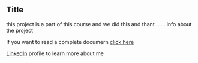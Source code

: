 ## Title
this project is a part of this course and we did this and thant .......info about the project 

If you want to read a complete documern [click here](https://github.com/junaidqazi/DatabaseDesignCourseProject/blob/main/1_AZ900_Azure_Fundementals_And_Cloud_Concepts.pdf)

[LinkedIn](linkedin.com) profile to learn more about me
